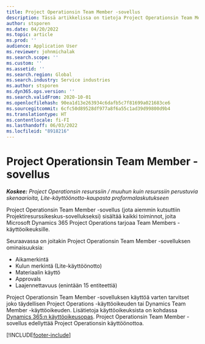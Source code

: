 ```yaml
---
title: Project Operationsin Team Member -sovellus
description: Tässä artikkelissa on tietoja Project Operationsin Team Member -sovelluksesta Microsoft Dynamics 365 Project Operationsissa.
author: stsporen
ms.date: 04/20/2022
ms.topic: article
ms.prod: ''
audience: Application User
ms.reviewer: johnmichalak
ms.search.scope: ''
ms.custom: ''
ms.assetid: ''
ms.search.region: Global
ms.search.industry: Service industries
ms.author: stsporen
ms.dyn365.ops.version: ''
ms.search.validFrom: 2020-10-01
ms.openlocfilehash: 90ea1d13e263934c6dafb5c7f81699a021683ce6
ms.sourcegitcommit: 6cfc50d89528df977a8f6a55c1ad39d99800d9b4
ms.translationtype: HT
ms.contentlocale: fi-FI
ms.lasthandoff: 06/03/2022
ms.locfileid: "8918216"
---
```

# <a name="project-operations-team-member-app"></a>Project Operationsin Team Member -sovellus

_**Koskee:** Project Operationsin resurssiin / muuhun kuin resurssiin perustuvia skenaarioita, Lite-käyttöönotto-kaupasta proformalaskutukseen_

Project Operationsin Team Member -sovellus (jota aiemmin kutsuttiin Projektiresurssikeskus-sovellukseksi) sisältää kaikki toiminnot, joita Microsoft Dynamics 365 Project Operations tarjoaa Team Members -käyttöoikeuksille.

Seuraavassa on joitakin Project Operationsin Team Member -sovelluksen ominaisuuksia:

- Aikamerkintä
- Kulun merkintä (Lite-käyttöönotto)
- Materiaalin käyttö
- Approvals
- Laajennettavuus (enintään 15 entiteettiä)

Project Operationsin Team Member -sovelluksen käyttöä varten tarvitset joko täydellisen Project Operations -käyttöoikeuden tai Dynamics Team Member -käyttöoikeuden. Lisätietoja käyttöoikeuksista on kohdassa [Dynamics 365:n käyttöoikeusopas](https://go.microsoft.com/fwlink/?LinkId=866544&clcid=0x409). Project Operationsin Team Member -sovellus edellyttää Project Operationsin käyttöönottoa.

[!INCLUDE[footer-include](../includes/footer-banner.md)]
